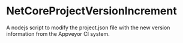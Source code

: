 # NetCoreProjectVersionIncrement
A nodejs script to modify the project.json file with the new version information from the Appveyor CI system.
